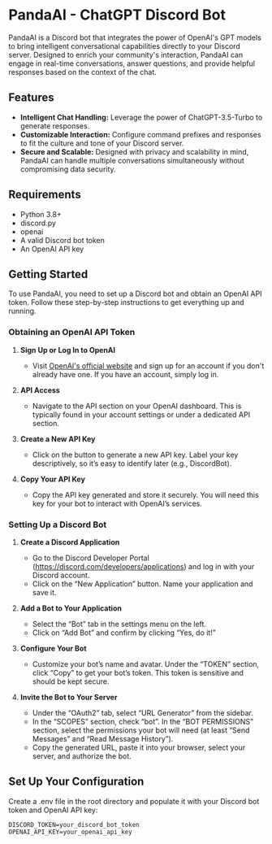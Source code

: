 # PandaAI - ChatGPT Discord Bot

PandaAI is a Discord bot that integrates the power of OpenAI's GPT models to bring intelligent conversational capabilities directly to your Discord server. Designed to enrich your community's interaction, PandaAI can engage in real-time conversations, answer questions, and provide helpful responses based on the context of the chat.

## Features

- **Intelligent Chat Handling:** Leverage the power of ChatGPT-3.5-Turbo to generate responses.
- **Customizable Interaction:** Configure command prefixes and responses to fit the culture and tone of your Discord server.
- **Secure and Scalable:** Designed with privacy and scalability in mind, PandaAI can handle multiple conversations simultaneously without compromising data security.

## Requirements

- Python 3.8+
- discord.py
- openai
- A valid Discord bot token
- An OpenAI API key

## Getting Started

To use PandaAI, you need to set up a Discord bot and obtain an OpenAI API token. Follow these step-by-step instructions to get everything up and running.

### Obtaining an OpenAI API Token

1. **Sign Up or Log In to OpenAI**
   - Visit [OpenAI's official website](https://www.openai.com/) and sign up for an account if you don't already have one. If you have an account, simply log in.

2. **API Access**
   - Navigate to the API section on your OpenAI dashboard. This is typically found in your account settings or under a dedicated API section.

3. **Create a New API Key**
   - Click on the button to generate a new API key. Label your key descriptively, so it’s easy to identify later (e.g., DiscordBot).

4. **Copy Your API Key**
   - Copy the API key generated and store it securely. You will need this key for your bot to interact with OpenAI’s services.

### Setting Up a Discord Bot

1. **Create a Discord Application**
   - Go to the Discord Developer Portal (https://discord.com/developers/applications) and log in with your Discord account.
   - Click on the “New Application” button. Name your application and save it.

2. **Add a Bot to Your Application**
   - Select the “Bot” tab in the settings menu on the left.
   - Click on “Add Bot” and confirm by clicking “Yes, do it!”

3. **Configure Your Bot**
   - Customize your bot’s name and avatar. Under the “TOKEN” section, click “Copy” to get your bot’s token. This token is sensitive and should be kept secure.

4. **Invite the Bot to Your Server**
   - Under the “OAuth2” tab, select “URL Generator” from the sidebar.
   - In the “SCOPES” section, check “bot”. In the “BOT PERMISSIONS” section, select the permissions your bot will need (at least “Send Messages” and “Read Message History”).
   - Copy the generated URL, paste it into your browser, select your server, and authorize the bot.

## Set Up Your Configuration
Create a .env file in the root directory and populate it with your Discord bot token and OpenAI API key:
```
DISCORD_TOKEN=your_discord_bot_token
OPENAI_API_KEY=your_openai_api_key
```
